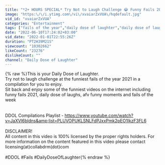 ```yaml
---
title: "*2+ HOURS SPECIAL* Try Not to Laugh Challenge 😂 Funny Fails 2021 | Fails of the Year!"
image: "https:\/\/i.ytimg.com\/vi\/xvaiarZxVUA\/hqdefault.jpg"
vid_id: "xvaiarZxVUA"
categories: "Entertainment"
tags: ["fails of the year","daily dose of laughter","daily dose of laughs"]
date: "2022-06-10T17:24:02+03:00"
vid_date: "2022-01-01T22:55:26Z"
duration: "PT2H39M21S"
viewcount: "10302662"
likeCount: "23276"
dislikeCount: ""
channel: "Daily Dose of Laughter"
---
```

{% raw %}This is your Daily Dose of Laughter.<br />Try not to laugh challenge at the funniest fails of the year 2021 in a compilation for you to enjoy.<br />Sit back and enjoy some of the funniest videos on the internet including funny fails 2021, daily dose of laughs, afv funny moments and fails of the week<br /><br /><br />DDOL Compilations Playlist - <a rel="nofollow" target="blank" href="https://www.youtube.com/watch?v=JaXVl6bldns&amp;list=PLUVOPUKLSNLFdPJxxPmk2pEO1IkzF3FL6">https://www.youtube.com/watch?v=JaXVl6bldns&amp;list=PLUVOPUKLSNLFdPJxxPmk2pEO1IkzF3FL6</a><br /><br />DISCLAIMER!<br />All content in this video is 100% licensed by the proper rights holders. For more information on the content featured in this video please contact licensing(at)collabdrm(dot)com<br /><br />#DDOL #Fails #DailyDoseOfLaughter{% endraw %}
